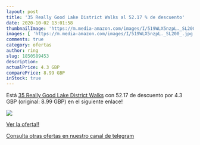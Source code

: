 ```yaml
---
layout: post
title: '35 Really Good Lake District Walks al 52.17 % de descuento'
date: 2020-10-02 13:01:58
thumbnailImage: 'https://m.media-amazon.com/images/I/519WLX5nzpL._SL200_.jpg'
images: [ 'https://m.media-amazon.com/images/I/519WLX5nzpL._SL200_.jpg' ]
comments: true
category: ofertas
author: ring
slug: 1850589453
description:
actualPrice: 4.3 GBP
comparePrice: 8.99 GBP
inStock: true
---
```


Está [35 Really Good Lake District Walks](https://www.amazon.co.uk/dp/1850589453/?tag=redken01-21) con 52.17 de descuento por 4.3 GBP (original: 8.99 GBP) en el siguiente enlace!

[![](https://m.media-amazon.com/images/I/519WLX5nzpL._SL200_.jpg)](https://www.amazon.co.uk/dp/1850589453/?tag=redken01-21)

[Ver la oferta!!](https://www.amazon.co.uk/dp/1850589453/?tag=redken01-21)

[Consulta otras ofertas en nuestro canal de telegram](https://t.me/s/ofertas25)
